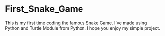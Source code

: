 # First_Snake_Game
This is my first time coding the famous Snake Game.
I've made using Python and Turtle Module from Python.
I hope you enjoy my simple project.

